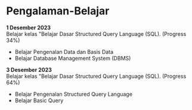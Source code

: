 # Pengalaman-Belajar
 **1 Desember 2023**  
Belajar kelas "Belajar Dasar Structured Query Language (SQL). (Progress 34%)
* Belajar Pengenalan Data dan Basis Data
* Belajar Database Management System (DBMS)

**3 Desember 2023**  
Belajar kelas "Belajar Dasar Structured Query Language (SQL). (Progress 64%)
* Belajar Pengenalan Structured Query Language
* Belajar Basic Query
